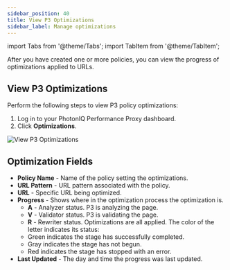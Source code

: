```yaml
---
sidebar_position: 40
title: View P3 Optimizations
sidebar_label: Manage optimizations
---
```

import Tabs from '@theme/Tabs';
import TabItem from '@theme/TabItem';

After you have created one or more policies, you can view the progress of optimizations applied to URLs.

## View P3 Optimizations

Perform the following steps to view P3 policy optimizations:

1. Log in to your PhotonIQ Performance Proxy dashboard.
2. Click **Optimizations**.

![View P3 Optimizations](/img/photoniq/p3/p3-view-optimizations.png)

## Optimization Fields

- **Policy Name** - Name of the policy setting the optimizations.
- **URL Pattern** - URL pattern associated with the policy.
- **URL** - Specific URL being optimized.
- **Progress** - Shows where in the optimization process the optimization is.
  - **A** - Analyzer status. P3 is analyzing the page.
  - **V** - Validator status. P3 is validating the page. 
  - **R** - Rewriter status. Optimizations are all applied.
  The color of the letter indicates its status:
  - Green indicates the stage has successfully completed.
  - Gray indicates the stage has not begun.
  - Red indicates the stage has stopped with an error.
- **Last Updated** - The day and time the progress was last updated.
